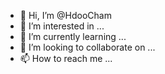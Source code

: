 - 👋 Hi, I’m @HdooCham
- 👀 I’m interested in ...
- 🌱 I’m currently learning ...
- 💞️ I’m looking to collaborate on ...
- 📫 How to reach me ...

<!---
HdooCham/HdooCham is a ✨ special ✨ repository because its `README.md` (this file) appears on your GitHub profile.
You can click the Preview link to take a look at your changes.
--->

